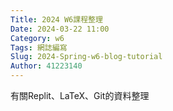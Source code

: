 ```yaml
---
Title: 2024 W6課程整理
Date: 2024-03-22 11:00
Category: w6
Tags: 網誌編寫
Slug: 2024-Spring-w6-blog-tutorial
Author: 41223140
---
```


有關Replit、LaTeX、Git的資料整理

<!-- PELICAN_END_SUMMARY -->